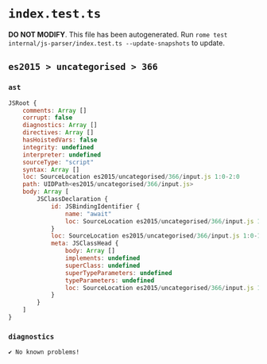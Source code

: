 # `index.test.ts`

**DO NOT MODIFY**. This file has been autogenerated. Run `rome test internal/js-parser/index.test.ts --update-snapshots` to update.

## `es2015 > uncategorised > 366`

### `ast`

```javascript
JSRoot {
	comments: Array []
	corrupt: false
	diagnostics: Array []
	directives: Array []
	hasHoistedVars: false
	integrity: undefined
	interpreter: undefined
	sourceType: "script"
	syntax: Array []
	loc: SourceLocation es2015/uncategorised/366/input.js 1:0-2:0
	path: UIDPath<es2015/uncategorised/366/input.js>
	body: Array [
		JSClassDeclaration {
			id: JSBindingIdentifier {
				name: "await"
				loc: SourceLocation es2015/uncategorised/366/input.js 1:6-1:11 (await)
			}
			loc: SourceLocation es2015/uncategorised/366/input.js 1:0-1:14
			meta: JSClassHead {
				body: Array []
				implements: undefined
				superClass: undefined
				superTypeParameters: undefined
				typeParameters: undefined
				loc: SourceLocation es2015/uncategorised/366/input.js 1:0-1:14
			}
		}
	]
}
```

### `diagnostics`

```
✔ No known problems!

```
